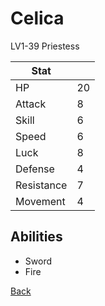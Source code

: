 # Celica

LV1-39 Priestess

| Stat       | <!-- --> |
| ---------- | -------- |
| HP         | 20       |
| Attack     | 8        |
| Skill      | 6        |
| Speed      | 6        |
| Luck       | 8        |
| Defense    | 4        |
| Resistance | 7        |
| Movement   | 4        |

## Abilities

- Sword
- Fire

[Back](README.md)

